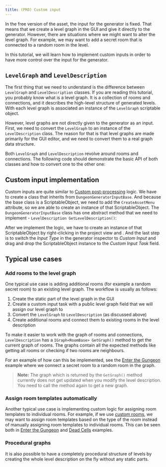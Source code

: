 ```yaml
---
title: (PRO) Custom input
---
```


In the free version of the asset, the input for the generator is fixed. That means that we create a level graph in the GUI and give it directly to the generator. However, there are situations where we might want to alter the level graph. For example, we may want to add a secret room that is connected to a random room in the level.

In this tutorial, we will learn how to implement custom inputs in order to have more control over the input for the generator.

## ```LevelGraph``` and ```LevelDescription```

The first thing that we need to understand is the difference between ```LevelGraph``` and ```LevelDescription``` classes. If you are reading this tutorial, you probably know what is a level graph. It is a collection of rooms and connections, and it describes the high-level structure of generated levels. With each level graph is associated an instance of the ```LevelGraph``` scriptable object. 

However, level graphs are not directly given to the generator as an input. First, we need to convert the ```LevelGraph``` to an instance of the ```LevelDescription``` class. The reason for that is that level graphs are made primarily for the GUI editor, and we need to convert them to a real graph data structure.

Both ```LevelGraph``` and ```LevelDescription``` revolve around rooms and connections. The following code should demonstrate the basic API of both classes and how to convert one to the other one:

<ExternalCode name="2d_customInput_full" />

## Custom input implementation

Custom inputs are quite similar to [Custom post-processing](../generators/post-process.md) logic. We have to create a class that inherits from `DungeonGeneratorInputBase`. And because the base class is a ScriptableObject, we need to add the `CreateAssetMenu` attribute, so we are able to create an instance of that ScriptableObject. The `DungeonGeneratorInputBase` class has one abstract method that we need to implement - `LevelDescription GetLevelDescription()`:

<ExternalCode name="2d_customInput_simple" />

After we implement the logic, we have to create an instance of that ScriptableObject by right-clicking in the project view and <Path path="2d:Examples/Docs/My custom input" />. And the last step is to switch the *Input Type* in the generator inspector to *Custom Input* and drag and drop the ScriptableObject instance to the *Custom Input Task* field.

## Typical use cases

### Add rooms to the level graph

One typical use case is adding additional rooms (for example a random secret room) to an existing level graph. The workflow is usually as follows:

1. Create the static part of the level graph in the GUI
2. Create a custom input task with a public level graph field that we will assign our level graph to
3. Convert the `LevelGraph` to `LevelDescription` (as discussed above)
4. Create additional rooms and connect them to existing rooms in the level description

To make it easier to work with the graph of rooms and connections, `LevelDescription` has a `IGraph<RoomBase> GetGraph()` method to get the current graph of rooms. The graphs contain all the expected methods like getting all rooms or checking if two rooms are neighbours.

For an example of how can this be implemented, see the [Enter the Gungeon](../examples/enter-the-gungeon.md) example where we connect a secret room to a random room in the graph.

> **Note:** The graph which is returned by the `GetGraph()` method currently does not get updated when you modify the level description. You need to call the method again to get a new graph.

### Assign room templates automatically

Another typical use case is implementing custom logic for assigning room templates to individual rooms. For example, if we use [custom rooms](../basics/level-graphs.md#pro-custom-rooms-and-connections), we may want to assign room templates based on the type of the room instead of manually assigning room templates to individual rooms. This can be seen both in [Enter the Gungeon](../examples/enter-the-gungeon.md) and [Dead Cells](../examples/dead-cells.md) examples.

### Procedural graphs

It is also possible to have a completely procedural structure of levels by creating the whole level description on the fly without any static parts.